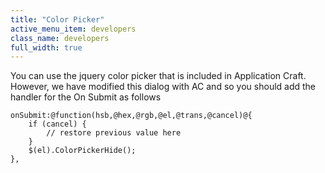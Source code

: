 ```yaml
---
title: "Color Picker"
active_menu_item: developers
class_name: developers
full_width: true
---
```



You can use the jquery color picker that is included in Application Craft. However, we have modified this dialog with AC and so you should add the handler for the On Submit as follows

    onSubmit:@function(hsb,@hex,@rgb,@el,@trans,@cancel)@{
        if (cancel) {
            // restore previous value here
        }
        $(el).ColorPickerHide();
    },
   

